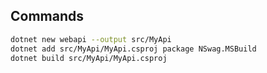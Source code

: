 ## Commands

```bash
dotnet new webapi --output src/MyApi
dotnet add src/MyApi/MyApi.csproj package NSwag.MSBuild
dotnet build src/MyApi/MyApi.csproj
```